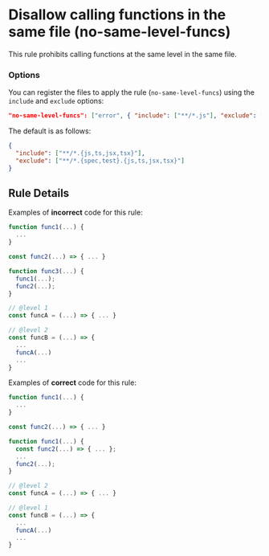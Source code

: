 # Disallow calling functions in the same file (no-same-level-funcs)

This rule prohibits calling functions at the same level in the same file.

### Options

You can register the files to apply the rule (`no-same-level-funcs`) using the `include` and `exclude` options:

```json
"no-same-level-funcs": ["error", { "include": ["**/*.js"], "exclude": ["**/*.test.js"] }]
```

The default is as follows:

```json
{
  "include": ["**/*.{js,ts,jsx,tsx}"],
  "exclude": ["**/*.{spec,test}.{js,ts,jsx,tsx}"]
}
```

## Rule Details

Examples of **incorrect** code for this rule:

```js
function func1(...) {
  ...
}

const func2(...) => { ... }

function func3(...) {
  func1(...);
  func2(...);
}
```

```js
// @level 1
const funcA = (...) => { ... }

// @level 2
const funcB = (...) => {
  ...
  funcA(...)
  ...
}
```

Examples of **correct** code for this rule:

```js
function func1(...) {
  ...
}

const func2(...) => { ... }
```

```js
function func1(...) {
  const func2(...) => { ... };
  ...
  func2(...);
}
```

```js
// @level 2
const funcA = (...) => { ... }

// @level 1
const funcB = (...) => {
  ...
  funcA(...)
  ...
}
```
